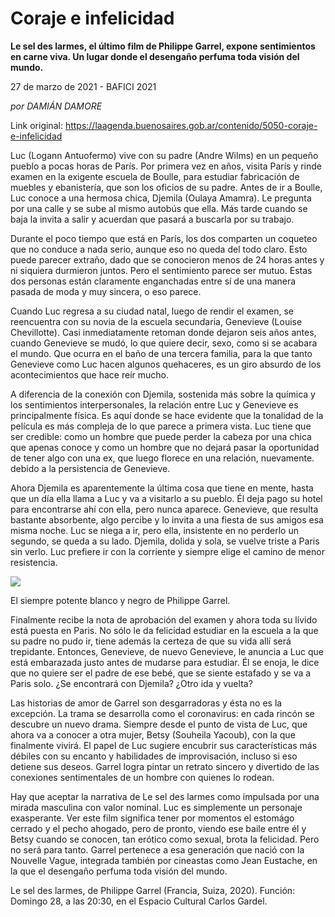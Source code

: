 # Coraje e infelicidad

**Le sel des larmes, el último film de Philippe Garrel, expone sentimientos en carne viva. Un lugar donde el desengaño perfuma toda visión del mundo.**

27 de marzo de 2021 - BAFICI 2021

_por DAMIÁN DAMORE_

Link original: https://laagenda.buenosaires.gob.ar/contenido/5050-coraje-e-infelicidad



Luc (Logann Antuofermo) vive con su padre (Andre Wilms) en un pequeño pueblo a pocas horas de París. Por primera vez en años, visita París y rinde examen en la exigente escuela de Boulle, para estudiar fabricación de muebles y ebanistería, que son los oficios de su padre. Antes de ir a Boulle, Luc conoce a una hermosa chica, Djemila (Oulaya Amamra). Le pregunta por una calle y se sube al mismo autobús que ella. Más tarde cuando se baja la invita a salir y acuerdan que pasará a buscarla por su trabajo.




Durante el poco tiempo que está en París, los dos comparten un coqueteo que no conduce a nada serio, aunque eso no queda del todo claro. Esto puede parecer extraño, dado que se conocieron menos de 24 horas antes y ni siquiera durmieron juntos. Pero el sentimiento parece ser mutuo. Estas dos personas están claramente enganchadas entre sí de una manera pasada de moda y muy sincera, o eso parece.




Cuando Luc regresa a su ciudad natal, luego de rendir el examen, se reencuentra con su novia de la escuela secundaria, Genevieve (Louise Chevillotte). Casi inmediatamente retoman donde dejaron seis años antes, cuando Genevieve se mudó, lo que quiere decir, sexo, como si se acabara el mundo. Que ocurra en el baño de una tercera familia, para la que tanto Genevieve como Luc hacen algunos quehaceres, es un giro absurdo de los acontecimientos que hace reír mucho.




A diferencia de la conexión con Djemila, sostenida más sobre la química y los sentimientos interpersonales, la relación entre Luc y Genevieve es principalmente física. Es aquí donde se hace evidente que la tonalidad de la película es más compleja de lo que parece a primera vista. Luc tiene que ser credible: como un hombre que puede perder la cabeza por una chica que apenas conoce y como un hombre que no dejará pasar la oportunidad de tener algo con una ex, que luego florece en una relación, nuevamente. debido a la persistencia de Genevieve.




Ahora Djemila es aparentemente la última cosa que tiene en mente, hasta que un día ella llama a Luc y va a visitarlo a su pueblo. Él deja pago su hotel para encontrarse ahí con ella, pero nunca aparece. Genevieve, que resulta bastante absorbente, algo percibe y lo invita a una fiesta de sus amigos esa misma noche. Luc se niega a ir, pero ella, insistente en no perderlo un segundo, se queda a su lado. Djemila, dolida y sola, se vuelve triste a Paris sin verlo. Luc prefiere ir con la corriente y siempre elige el camino de menor resistencia.




![](https://cdn.flowlikemusic.com/files/images/45749/7331a356-b452-4580-8e9e-aec00d14e2d3.jpeg)




El siempre potente blanco y negro de Philippe Garrel.




Finalmente recibe la nota de aprobación del examen y ahora toda su lívido está puesta en Paris. No sólo le da felicidad estudiar en la escuela a la que su padre no pudo ir, tiene además la certeza de que su vida allí será trepidante. Entonces, Genevieve, de nuevo Genevieve, le anuncia a Luc que está embarazada justo antes de mudarse para estudiar. Él se enoja, le dice que no quiere ser el padre de ese bebé, que se siente estafado y se va a Paris solo. ¿Se encontrará con Djemila? ¿Otro ida y vuelta?




Las historias de amor de Garrel son desgarradoras y ésta no es la excepción. La trama se desarrolla como el coronavirus: en cada rincón se descubre un nuevo drama. Siempre desde el punto de vista de Luc, que ahora va a conocer a otra mujer, Betsy (Souheila Yacoub), con la que finalmente vivirá. El papel de Luc sugiere encubrir sus características más débiles con su encanto y habilidades de improvisación, incluso si eso detiene sus deseos. Garrel logra pintar un retrato sincero y divertido de las conexiones sentimentales de un hombre con quienes lo rodean.




Hay que aceptar la narrativa de Le sel des larmes como impulsada por una mirada masculina con valor nominal. Luc es simplemente un personaje exasperante. Ver este film significa tener por momentos el estomágo cerrado y el pecho ahogado, pero de pronto, viendo ese baile entre él y Betsy cuando se conocen, tan erótico como sexual, brota la felicidad. Pero no será para tanto. Garrel pertenece a esa generación que nació con la Nouvelle Vague, integrada también por cineastas como Jean Eustache, en la que el desengaño perfuma toda visión del mundo.




Le sel des larmes, de Philippe Garrel (Francia, Suiza, 2020). Función: Domingo 28, a las 20:30, en el Espacio Cultural Carlos Gardel.



